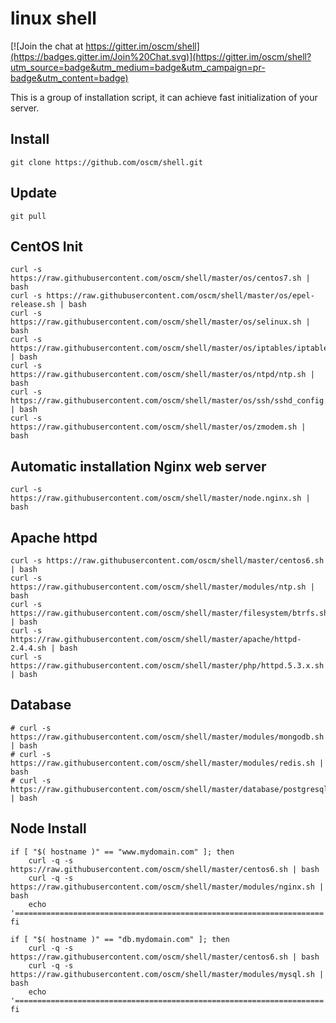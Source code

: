 linux shell
=====

[![Join the chat at https://gitter.im/oscm/shell](https://badges.gitter.im/Join%20Chat.svg)](https://gitter.im/oscm/shell?utm_source=badge&utm_medium=badge&utm_campaign=pr-badge&utm_content=badge)

This is a group of installation script, it can achieve fast initialization of your server.

Install
-----
	git clone https://github.com/oscm/shell.git
	
Update
-----
	git pull

CentOS Init
-----
	curl -s https://raw.githubusercontent.com/oscm/shell/master/os/centos7.sh | bash
	curl -s https://raw.githubusercontent.com/oscm/shell/master/os/epel-release.sh | bash
	curl -s https://raw.githubusercontent.com/oscm/shell/master/os/selinux.sh | bash
	curl -s https://raw.githubusercontent.com/oscm/shell/master/os/iptables/iptables.sh | bash
	curl -s https://raw.githubusercontent.com/oscm/shell/master/os/ntpd/ntp.sh | bash
	curl -s https://raw.githubusercontent.com/oscm/shell/master/os/ssh/sshd_config.sh | bash
	curl -s https://raw.githubusercontent.com/oscm/shell/master/os/zmodem.sh | bash

Automatic installation Nginx web server
-----
	curl -s https://raw.githubusercontent.com/oscm/shell/master/node.nginx.sh | bash

Apache httpd
------------

    curl -s https://raw.githubusercontent.com/oscm/shell/master/centos6.sh | bash
    curl -s https://raw.githubusercontent.com/oscm/shell/master/modules/ntp.sh | bash
    curl -s https://raw.githubusercontent.com/oscm/shell/master/filesystem/btrfs.sh | bash
    curl -s https://raw.githubusercontent.com/oscm/shell/master/apache/httpd-2.4.4.sh | bash
    curl -s https://raw.githubusercontent.com/oscm/shell/master/php/httpd.5.3.x.sh | bash 

Database
--------

    # curl -s https://raw.githubusercontent.com/oscm/shell/master/modules/mongodb.sh | bash 
    # curl -s https://raw.githubusercontent.com/oscm/shell/master/modules/redis.sh | bash
    # curl -s https://raw.githubusercontent.com/oscm/shell/master/database/postgresql.sh | bash
    
Node Install
------------

    if [ "$( hostname )" == "www.mydomain.com" ]; then
		curl -q -s https://raw.githubusercontent.com/oscm/shell/master/centos6.sh | bash
		curl -q -s https://raw.githubusercontent.com/oscm/shell/master/modules/nginx.sh | bash
        echo '====================================================================='
    fi

    if [ "$( hostname )" == "db.mydomain.com" ]; then
		curl -q -s https://raw.githubusercontent.com/oscm/shell/master/centos6.sh | bash
		curl -q -s https://raw.githubusercontent.com/oscm/shell/master/modules/mysql.sh | bash
        echo '====================================================================='
    fi


